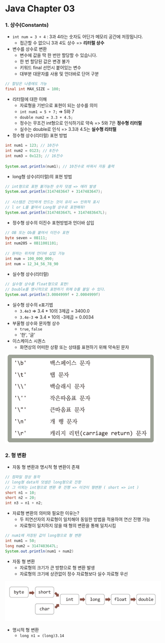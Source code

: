 # Java Chapter 03

### 1. 상수(Constants)

- `int num = 3 + 4` : 3과 4라는 숫자도 어딘가 메모리 공간에 저장됩니다.
  - 접근할 수 없으니 3과 4도 상수 => **리터럴 상수**
- 변수를 상수로 변환
  - 변수에 값을 딱 한 번만 할당할 수 있습니다.
  - 한 번 할당된 값은 변경 불가
  - 키워드 final 선언시 붙어있는 변수
  - 대부분 대문자를 사용 및 언더바로 단어 구분

```JAVA
// 할당은 나중에도 가능
final int MAX_SIZE = 100;
```

- 리터럴에 대한 이해
  - 자료형을 기반으로 표현이 되는 상수를 의미
  - `int num1 = 5 + 7;` => 5와 7
  - `double num2 = 3.3 + 4.5;`
  - 정수는 무조건 int형으로 인식하기로 약속 => 5와 7은 **정수형 리터럴**
  - 실수는 double로 인식 => 3.3과 4.5는 **실수형 리터럴**
- 정수형 상수(리터럴) 표현 방법

```java
int num1 = 123; // 10진수
int num2 = 0123; // 8진수
int num3 = 0x123; // 16진수

System.out.println(num1); // 10진수로 바꿔서 자동 출력
```

- long형 상수(리터럴)의 표현 방법

```java
// int형으로 표현 불가능한 숫자 덧셈 => 에러 발생
System.out.println(3147483647 + 3147483647);

// 시스템은 간단하게 만드는 것이 유리 => 인위적 표시
// l or L를 붙여서 Long형 상수로 표현해줘!
System.out.println(3147483647L + 3147483647L);
```

- 정수형 상수의 이진수 표현방법과 언더바 삽입

```java
// OB 또는 Ob를 붙여서 이진수 표현
byte seven = 0B111;
int num205 = 0B11001101;

// 원하는 위치에 언더바 삽입 가능
int num = 100_000_000;
int num = 12_34_56_78_90
```

- 실수형 상수(리터럴)

```java
// 실수형 상수를 float형으로 표현!
// Double를 명시적으로 표현하기 위해 D를 붙일 수 있다.
System.out.println(3.0004999f + 2.0004999f)
```

- 실수형 상수의 `e`표기법
  - `3.4e3` => 3.4 * 10의 3제곱 = 3400.0
  - `3.4e-3` => 3.4 * 10의 -3제곱 = 0.0034
- 부울형 상수와 문자형 상수
  - `true`, `false`
  - '한', '글'
- 이스케이스 시퀀스
  - 화면상의 어떠한 상황 또는 상태를 표현하기 위해 약속된 문자

![](../img/6.png)

### 2. 형 변환

- 자동 형 변환과 명시적 형 변환이 존재

```java
// 컴파일 정상 동작
// long형 data의 덧셈은 long형으로 진항
// 그 이외는 int형으로 변환 후 진행 => 이것이 형변환 ( short => int )
short n1 = 10;
short n2 = 20;
int n3 = n1 + n2;
```

- 자료형 변환의 의미와 필요한 이유는?
  - 두 피연산자의 자료형이 일치해야 동일한 방법을 적용하여 연산 진행 가능
  - 자료형이 일치하지 않을 때 형의 변환을 통해 일치시킴

```java
// num1에 저장된 값이 long형으로 형 변환
int num1 = 50;
long num2 = 3147483647L;
System.out.println(num1 + num2)
```

- 자동 형 변환
  - 자료형의 크기가 큰 방향으로 형 변환 발생
  - 자료형의 크기에 상관없이 정수 자료형보다 실수 자료형 우선

![](../img/7.png)

- 명시적 형 변환
  - `long n1 = (long)3.14`

